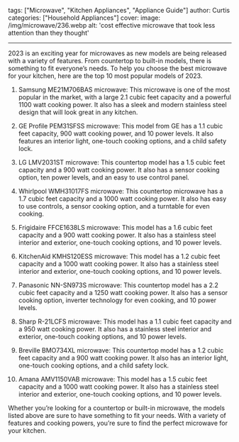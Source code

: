 tags: ["Microwave", "Kitchen Appliances", "Appliance Guide"]
author: Curtis
categories: ["Household Appliances"]
cover: 
 image: /img/microwave/236.webp
 alt: 'cost effective microwave that took less attention than they thought'

---

2023 is an exciting year for microwaves as new models are being released with a variety of features. From countertop to built-in models, there is something to fit everyone’s needs. To help you choose the best microwave for your kitchen, here are the top 10 most popular models of 2023.

1. Samsung ME21M706BAS microwave: This microwave is one of the most popular in the market, with a large 2.1 cubic feet capacity and a powerful 1100 watt cooking power. It also has a sleek and modern stainless steel design that will look great in any kitchen.

2. GE Profile PEM31SFSS microwave: This model from GE has a 1.1 cubic feet capacity, 900 watt cooking power, and 10 power levels. It also features an interior light, one-touch cooking options, and a child safety lock.

3. LG LMV2031ST microwave: This countertop model has a 1.5 cubic feet capacity and a 900 watt cooking power. It also has a sensor cooking option, ten power levels, and an easy to use control panel.

4. Whirlpool WMH31017FS microwave: This countertop microwave has a 1.7 cubic feet capacity and a 1000 watt cooking power. It also has easy to use controls, a sensor cooking option, and a turntable for even cooking.

5. Frigidaire FFCE1638LS microwave: This model has a 1.6 cubic feet capacity and a 900 watt cooking power. It also has a stainless steel interior and exterior, one-touch cooking options, and 10 power levels.

6. KitchenAid KMHS120ESS microwave: This model has a 1.2 cubic feet capacity and a 1000 watt cooking power. It also has a stainless steel interior and exterior, one-touch cooking options, and 10 power levels.

7. Panasonic NN-SN973S microwave: This countertop model has a 2.2 cubic feet capacity and a 1250 watt cooking power. It also has a sensor cooking option, inverter technology for even cooking, and 10 power levels.

8. Sharp R-21LCFS microwave: This model has a 1.1 cubic feet capacity and a 950 watt cooking power. It also has a stainless steel interior and exterior, one-touch cooking options, and 10 power levels.

9. Breville BMO734XL microwave: This countertop model has a 1.2 cubic feet capacity and a 900 watt cooking power. It also has an interior light, one-touch cooking options, and a child safety lock.

10. Amana AMV1150VAB microwave: This model has a 1.5 cubic feet capacity and a 1000 watt cooking power. It also has a stainless steel interior and exterior, one-touch cooking options, and 10 power levels.

Whether you’re looking for a countertop or built-in microwave, the models listed above are sure to have something to fit your needs. With a variety of features and cooking powers, you’re sure to find the perfect microwave for your kitchen.
